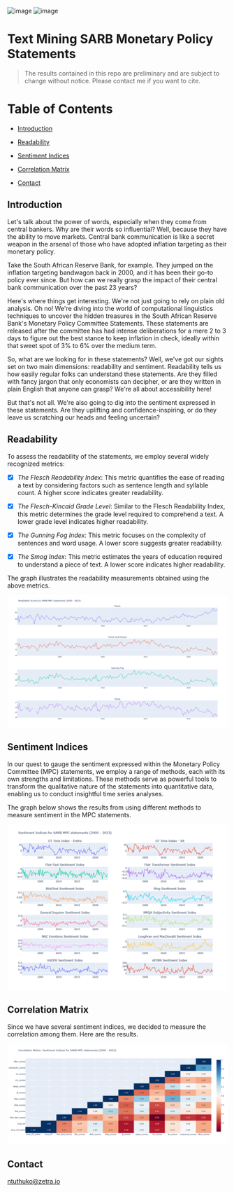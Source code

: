 ![image](https://img.shields.io/pypi/pyversions/tqdm.svg?logo=python&logoColor=white) ![image](https://img.shields.io/pypi/l/tqdm.svg)


# Text Mining SARB Monetary Policy Statements

> The results contained in this repo are preliminary and are subject to change without notice. Please contact me if you want to cite.

Table of Contents
=================

* [Introduction](#introduction)

* [Readability](#readability)

* [Sentiment Indices](#sentiment-indices)

* [Correlation Matrix](#correlation-matrix)

* [Contact](#contact) 



## Introduction

Let's talk about the power of words, especially when they come from central bankers. Why are their words so influential? Well, because they have the ability to move markets. Central bank communication is like a secret weapon in the arsenal of those who have adopted inflation targeting as their monetary policy.

Take the South African Reserve Bank, for example. They jumped on the inflation targeting bandwagon back in 2000, and it has been their go-to policy ever since. But how can we really grasp the impact of their central bank communication over the past 23 years?

Here's where things get interesting. We're not just going to rely on plain old analysis. Oh no! We're diving into the world of computational linguistics techniques to uncover the hidden treasures in the South African Reserve Bank's Monetary Policy Committee Statements. These statements are released after the committee has had intense deliberations for a mere 2 to 3 days to figure out the best stance to keep inflation in check, ideally within that sweet spot of 3% to 6% over the medium term.

So, what are we looking for in these statements? Well, we've got our sights set on two main dimensions: readability and sentiment. Readability tells us how easily regular folks can understand these statements. Are they filled with fancy jargon that only economists can decipher, or are they written in plain English that anyone can grasp? We're all about accessibility here!

But that's not all. We're also going to dig into the sentiment expressed in these statements. Are they uplifting and confidence-inspiring, or do they leave us scratching our heads and feeling uncertain?

## Readability

 To assess the readability of the statements, we employ several widely recognized metrics:

 - [x] *The Flesch Readability Index*: This metric quantifies the ease of reading a text by considering factors such as sentence length and syllable count. A higher score indicates greater readability.

 - [x] *The Flesch-Kincaid Grade Level*: Similar to the Flesch Readability Index, this metric determines the grade level required to comprehend a text. A lower grade level indicates higher readability.

 - [x] *The Gunning Fog Index*: This metric focuses on the complexity of sentences and word usage. A lower score suggests greater readability.

 - [x] *The Smog Index*: This metric estimates the years of education required to understand a piece of text. A lower score indicates higher readability.

The graph illustrates the readability measurements obtained using the above metrics.


  <a href="#">
    <img src="images/readability.png" alt="flag">
  </a>


## Sentiment Indices

In our quest to gauge the sentiment expressed within the Monetary Policy Committee (MPC) statements, we employ a range of methods, each with its own strengths and limitations. These methods serve as powerful tools to transform the qualitative nature of the statements into quantitative data, enabling us to conduct insightful time series analyses.

The graph below shows the results from using different methods to measure sentiment in the MPC statements.

  <a href="#">
    <img src="images/sentiment_indices.png" alt="flag">
  </a>


## Correlation Matrix

Since we have several sentiment indices, we decided to measure the correlation among them. Here are the results. 

  <a href="#">
    <img src="images/corr.png" alt="flag">
  </a>

## Contact 

ntuthuko@zetra.io 